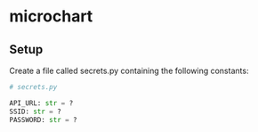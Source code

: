 # microchart


## Setup
Create a file called secrets.py containing the following constants:

``` python
# secrets.py

API_URL: str = ?
SSID: str = ?
PASSWORD: str = ?
```
